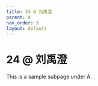 ```yaml
---
title: 24 @ 刘禹澄
parent: A
nav_order: 3
layout: default
---
```


# 24 @ 刘禹澄

This is a sample subpage under A.